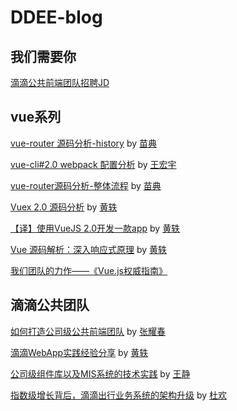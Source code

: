 # DDEE-blog

## 我们需要你

[滴滴公共前端团队招聘JD](https://github.com/DDFE/DDFE-blog/blob/master/JD.md)

## vue系列

[vue-router 源码分析-history](https://github.com/DDFE/DDFE-blog/issues/11) by [苗典](https://github.com/dolymood)

[vue-cli#2.0 webpack 配置分析](https://github.com/DDFE/DDFE-blog/issues/10) by [王宏宇](https://github.com/neurotoxinvx)

[vue-router源码分析-整体流程](https://github.com/DDFE/DDFE-blog/issues/9) by [苗典](https://github.com/dolymood)

[Vuex 2.0 源码分析](https://github.com/DDFE/vue-blog/issues/8) by [黄轶](https://github.com/ustbhuangyi)

[【译】使用VueJS 2.0开发一款app](https://github.com/DDFE/vue-blog/issues/1) by [黄轶](https://github.com/ustbhuangyi)

[Vue 源码解析：深入响应式原理](https://github.com/DDFE/vue-blog/issues/7) by [黄轶](https://github.com/ustbhuangyi)

[我们团队的力作——《Vue.js权威指南》](http://item.jd.com/12028224.html)

## 滴滴公共团队

[如何打造公司级公共前端团队](https://github.com/DDFE/vue-blog/issues/2) by [张耀春](https://github.com/zhangyaochun)

[滴滴WebApp实践经验分享](https://github.com/DDFE/vue-blog/issues/4) by [黄轶](https://github.com/ustbhuangyi)

[公司级组件库以及MIS系统的技术实践](https://github.com/DDFE/DDFE-blog/issues/5) by [王静](https://github.com/wangjingbetty)

[指数级增长背后，滴滴出行业务系统的架构升级](https://github.com/DDFE/DDFE-blog/issues/6) by [杜欢](https://github.com/huandu)

